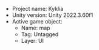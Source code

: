 <!-- UNITY CODE ASSIST INSTRUCTIONS START -->
- Project name: Kyklia
- Unity version: Unity 2022.3.60f1
- Active game object:
  - Name: map
  - Tag: Untagged
  - Layer: UI
<!-- UNITY CODE ASSIST INSTRUCTIONS END -->